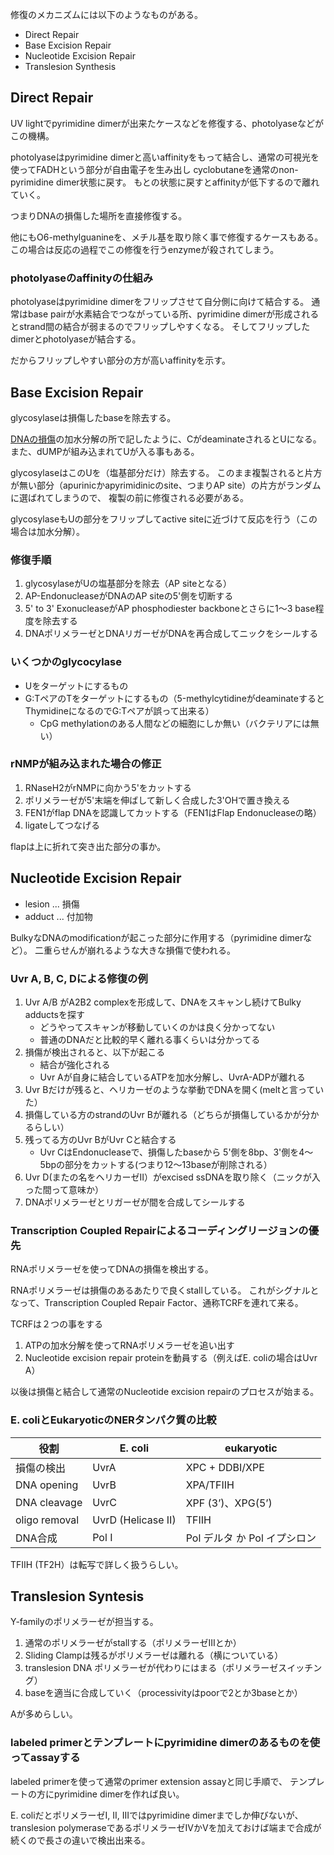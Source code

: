 修復のメカニズムには以下のようなものがある。

- Direct Repair
- Base Excision Repair
- Nucleotide Excision Repair
- Translesion Synthesis

## Direct Repair

UV lightでpyrimidine dimerが出来たケースなどを修復する、photolyaseなどがこの機構。

photolyaseはpyrimidine dimerと高いaffinityをもって結合し、通常の可視光を使ってFADHという部分が自由電子を生み出し
cyclobutaneを通常のnon-pyrimidine dimer状態に戻す。
もとの状態に戻すとaffinityが低下するので離れていく。

つまりDNAの損傷した場所を直接修復する。

他にもO6-methylguanineを、メチル基を取り除く事で修復するケースもある。
この場合は反応の過程でこの修復を行うenzymeが殺されてしまう。

### photolyaseのaffinityの仕組み

photolyaseはpyrimidine dimerをフリップさせて自分側に向けて結合する。
通常はbase pairが水素結合でつながっている所、pyrimidine dimerが形成されるとstrand間の結合が弱まるのでフリップしやすくなる。
そしてフリップしたdimerとphotolyaseが結合する。

だからフリップしやすい部分の方が高いaffinityを示す。

## Base Excision Repair

glycosylaseは損傷したbaseを除去する。

[DNAの損傷](DNAの損傷.md)の加水分解の所で記したように、CがdeaminateされるとUになる。
また、dUMPが組み込まれてUが入る事もある。

glycosylaseはこのUを（塩基部分だけ）除去する。
このまま複製されると片方が無い部分（apurinicかapyrimidinicのsite、つまりAP site）の片方がランダムに選ばれてしまうので、
複製の前に修復される必要がある。

glycosylaseもUの部分をフリップしてactive siteに近づけて反応を行う（この場合は加水分解）。

### 修復手順

1. glycosylaseがUの塩基部分を除去（AP siteとなる）
2. AP-EndonucleaseがDNAのAP siteの5'側を切断する
3. 5' to 3' ExonucleaseがAP phosphodiester backboneとさらに1〜3 base程度を除去する
4. DNAポリメラーゼとDNAリガーゼがDNAを再合成してニックをシールする

### いくつかのglycocylase

- Uをターゲットにするもの
- G:TペアのTをターゲットにするもの（5-methylcytidineがdeaminateするとThymidineになるのでG:Tペアが誤って出来る）
    - CpG methylationのある人間などの細胞にしか無い（バクテリアには無い）

### rNMPが組み込まれた場合の修正

1. RNaseH2がrNMPに向かう5'をカットする
2. ポリメラーゼが5'末端を伸ばして新しく合成した3'OHで置き換える
3. FEN1がflap DNAを認識してカットする（FEN1はFlap Endonucleaseの略）
4. ligateしてつなげる

flapは上に折れて突き出た部分の事か。

## Nucleotide Excision Repair

- lesion ... 損傷
- adduct ... 付加物

BulkyなDNAのmodificationが起こった部分に作用する（pyrimidine dimerなど）。
二重らせんが崩れるような大きな損傷で使われる。

### Uvr A, B, C, Dによる修復の例

1. Uvr A/B がA2B2 complexを形成して、DNAをスキャンし続けてBulky adductsを探す
   - どうやってスキャンが移動していくのかは良く分かってない
   - 普通のDNAだと比較的早く離れる事くらいは分かってる
2.  損傷が検出されると、以下が起こる
    - 結合が強化される
    - Uvr Aが自身に結合しているATPを加水分解し、UvrA-ADPが離れる
3. Uvr Bだけが残ると、ヘリカーゼのような挙動でDNAを開く(meltと言っていた）
4. 損傷している方のstrandのUvr Bが離れる（どちらが損傷しているかが分かるらしい）
5. 残ってる方のUvr BがUvr Cと結合する
    - Uvr CはEndonucleaseで、損傷したbaseから 5'側を8bp、3'側を4〜5bpの部分をカットする(つまり12〜13baseが削除される）
6. Uvr D(またの名をヘリカーゼII）がexcised ssDNAを取り除く（ニックが入った間って意味か）
7. DNAポリメラーゼとリガーゼが間を合成してシールする

### Transcription Coupled Repairによるコーディングリージョンの優先

RNAポリメラーゼを使ってDNAの損傷を検出する。

RNAポリメラーゼは損傷のあるあたりで良くstallしている。
これがシグナルとなって、Transcription Coupled Repair Factor、通称TCRFを連れて来る。

TCRFは２つの事をする

1. ATPの加水分解を使ってRNAポリメラーゼを追い出す
2. Nucleotide excision repair proteinを動員する（例えばE. coliの場合はUvr A）

以後は損傷と結合して通常のNucleotide excision repairのプロセスが始まる。

### E. coliとEukaryoticのNERタンパク質の比較

| 役割 | E. coli | eukaryotic |
| ---- | ---- | ---- |
| 損傷の検出 | UvrA | XPC + DDBI/XPE |
| DNA opening | UvrB | XPA/TFIIH |
| DNA cleavage | UvrC | XPF (3’)、XPG(5’) |
| oligo removal | UvrD (Helicase II) | TFIIH |
| DNA合成 | Pol I | Pol デルタ か Pol イプシロン |

TFIIH (TF2H）は転写で詳しく扱うらしい。

## Translesion Syntesis

Y-familyのポリメラーゼが担当する。

1. 通常のポリメラーゼがstallする（ポリメラーゼIIIとか）
2. Sliding Clampは残るがポリメラーゼは離れる（横についている）
3. translesion DNA ポリメラーゼが代わりにはまる（ポリメラーゼスイッチング）
 4. baseを適当に合成していく（processivityはpoorで2とか3baseとか）

Aが多めらしい。

### labeled primerとテンプレートにpyrimidine dimerのあるものを使ってassayする

labeled primerを使って通常のprimer extension assayと同じ手順で、
テンプレートの方にpyrimidine dimerを作れば良い。

E. coliだとポリメラーゼI, II, IIIではpyrimidine dimerまでしか伸びないが、
translesion polymeraseであるポリメラーゼIVかVを加えておけば端まで合成が続くので長さの違いで検出出来る。

